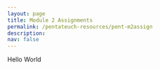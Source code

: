 ```yaml
---
layout: page
title: Module 2 Assignments
permalink: /pentateuch-resources/pent-m2assign
description: 
nav: false
---
```


Hello World